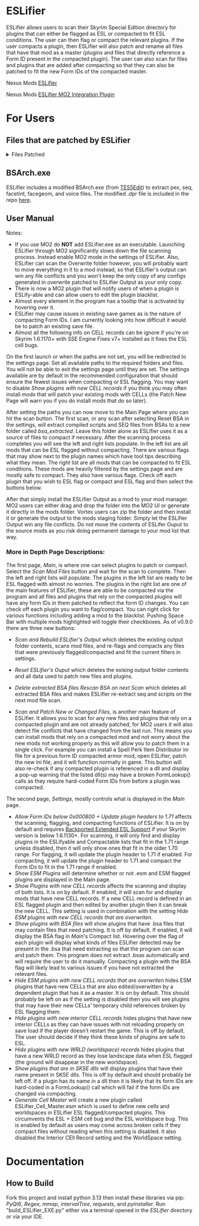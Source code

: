 # ESLifier
ESLifier allows users to scan their Skyrim Special Edition directory for plugins that can either be flagged as ESL or compacted to fit ESL conditions. The user can then flag or compact the relevant plugins.
If the user compacts a plugin, then ESLifier will also patch and rename all files that have that mod as a master (plugins and files that directly reference a Form ID present in the compacted plugin). The user can also
scan for files and plugins that are added after compacting so that they can also be patched to fit the new Form IDs of the compacted master.

Nexus Mods [ESLifier](https://www.nexusmods.com/skyrimspecialedition/mods/145168)

Nexus Mods [ESLifier MO2 Integration Plugin](https://www.nexusmods.com/skyrimspecialedition/mods/126298)
  
# For Users
## Files that are patched by ESLifier
<details>
  <summary>Files Patched</summary>
  
  <details>
    <summary>.INI Files</summary>
    
    AutoBody
    Base Object Swapper
    Completionist
    Description Framework
    DtryKeyUtil
    ENB Lights for Effect Shaders
    Experience
    Form List Manipulator
    Item Property Manipulator
    Keyword Item Distributor
    KreatE (with caveats)
    Leveled List Object Swapper
    Light Placer
    Music Type Distributor
    NPCs Use Potions
    Payload Interpreter
    Poise Breaker
    Seasons of Skyrim
    SkyPatcher
    Spell Perk Item Distributor
    TrueHUD
    Valhalla Combat
    Various States of Undress
  </details>

  <details>
    <summary>.JSON Files</summary>

    Alternate Perspective
    CaptiveFollowers
    CoMAP
    Creature Framework
    Custom Skills Framework (old format CustomSkill.<name>.config.txt supported)
    Dress Up Lover's NPC Outfit Changer
    dse-display-model
    Dynamic Armor Variants
    Dynamic Key Activation Framework NG
    Dynamic String Distributor
    Generic Synthesis Patcher (GSP)
    Immersive Equipment Display
    Immersive Hair Growth and Styling
    Inte's Devious Devices - Equip
    Inte's Skyrim - Utility Mod
    Inventory Injector
    Magic Fixes and Tweaks SKSE
    MCM Helper
    OBody NG
    Open Animation Replacer
    OStim Standalone
    PapyrusUtil's StorageDataUtil
    Player Equipment Manager
    Race Compatibility SKSE
    Rain Extinguished Fires
    Skyrim Unbound
    SL Config/Expressions/Animations
    SL Scaler
    Sleep In Lingerie
    Smart Harvest Auto NG AutoLoot
    Sound Record Distributor
    Spell Organizer
    Spell Research
  </details>

  <details>
    <summary>.TOML Files</summary>
      
    Actor Value Generator
    Dynamic Animation Casting
    Loki Poise
    Precision
    True Directional Movement
    YATSM - Yet Another Soul Trap Manager
  </details>

  <details>
    <summary>Other Types</summary>
    
      - .pex: Compiled script files
      - _conditions.txt: Dynamic Animation Replacer
      - _srd.: Sound Record Distributor
      - .jslot: Racemenu Presets
      - facegeom's .nif: Texture paths in face mesh files
      - voice, facetint, facegeom: The names of these files are patched
      - .seq: SEQ files

  </details>
</details>

## BSArch.exe
ESLifier includes a modified BSArch.exe (from [TES5Edit](https://github.com/TES5Edit/TES5Edit/tree/master/Tools/BSArchive)) to extract pex, seq, facetint, facegeom, and voice files. The modified .dpr file is included in the repo [here](https://github.com/MaskPlague/ESLifier/blob/main/bsarch/BSArch.dpr).

## User Manual
Notes:
- If you use MO2 do **NOT** add ESLifier.exe as an executable. Launching ESLifier through MO2 significantly slows down the file scanning process. Instead enable MO2 mode in the settings of ESLifier. Also, ESLifier can scan the Overwrite folder however, you will probably want to move everything in it to a mod instead, so that ESLifier's output can win any file conflicts and you won't keep the only copy of any configs generated in overwrite patched to ESLifier Output as your only copy.
- There is now a MO2 plugin that will notify users of when a plugin is ESLify-able and can allow users to edit the plugin blacklist.
- Almost every element in the program has a tooltip that is activated by hovering over it.
- ESLifier may cause issues in existing save games as is the nature of compacting Form IDs. I am currently looking into how difficult it would be to patch an existing save file.
- Almost all the following info on CELL records can be ignore if you're on Skyrim 1.6.1170+ with SSE Engine Fixes v7+ installed as it fixes the ESL cell bugs.

On the first launch or when the paths are not set, you will be redirected to the settings page. Set all available paths to the required folders and files. You will not be able to exit the settings page until they are set. The settings available are by default in the recommended configuration that should ensure the fewest issues when compacting or ESL flagging. You may want to disable _Show plugins with new CELL records_ if you think you may often install mods that will patch your existing mods with CELLs (the Patch New Page will warn you if you do install mods that do so later).

After setting the paths you can now move to the Main Page where you can hit the scan button. The first scan, or any scan after selecting Reset BSA in the settings, will extract compiled scripts and SEQ files from BSAs to a new folder called _bsa_extracted_. Leave this folder alone as ESLifier uses it as a source of files to compact if necessary. After the scanning process completes you will see the left and right lists populate. In the left list are all mods that can be ESL flagged without compacting. There are various flags that may show next to the plugin names which have tool tips describing what they mean. The right list are all mods that can be compacted to fit ESL conditions. These mods are heavily filtered by the settings page and are mostly safe to compact. They also have various flags. Check off each plugin that you wish to ESL flag or compact and ESL flag and then select the buttons below.

After that simply install the ESLifier Output as a mod to your mod manager. MO2 users can either drag and drop the folder into the MO2 UI or generate it directly in the mods folder. Vortex users can zip the folder and then install it or generate the output to the mods staging folder. Simply let the ESLifier Output win any file conflicts. Do not move the contents of ESLifer Ouput to the source mods as you risk doing permanent damage to your mod list that way.

### More in Depth Page Descriptions:

The first page, _Main_, is where one can select plugins to patch or compact. Select the _Scan Mod Files_ button and wait for the scan to complete. Then the left and right lists will populate. The plugins in the left list are ready to be ESL flagged with almost no worries. The plugins in the right list are one of the main features of ESLifier, these are able to be compacted via the program and all files and plugins that rely on the compacted plugins will have any form IDs in them patched to reflect the form ID changes. You can check off each plugin you want to flag/compact. You can right click for various functions including adding a mod to the blacklist. Pushing Space Bar with multiple mods highlighted will toggle their checkboxes.
As of v0.9.0 there are three new buttons:
- _Scan and Rebuild ESLifier's Output_ which deletes the existing output folder contents, scans mod files, and re-flags and compacts any files that were previously flagged/compacted and fit the current filters in settings.
- _Reset ESLifier's Ouput_ which deletes the exising output folder contents and all data used to patch new files and plugins.
- _Delete extracted BSA files Rescan BSA on next Scan_ which deletes all extracted BSA files and makes ESLifier re-extract seq and scripts on the next mod file scan.

- _Scan and Patch New or Changed Files_, is another main feature of ESLifier. It allows you to scan for any new files and plugins that rely on a compacted plugin and are not already patched, for MO2 users it will also detect file conflicts that have changed from the last run. This means you can install mods that rely on a compacted mod and not worry about the new mods not working properly as this will allow you to patch them in a single click. For example you can install a Spell Perk Item Distributor ini file for a previous form ID compacted armor mod, open ESLifier, patch the new ini file, and it will function normally in game. This button will also re-check if any compacted plugin is referenced in a dll and display a pop-up warning that the listed dll(s) may have a broken FormLookup() calls as they require hard-coded Form IDs from before a plugin was compacted.

The second page, _Settings_, mostly controls what is displayed in the _Main_ page.
- _Allow Form IDs below 0x000800 + Update plugin headers to 1.71_ affects the scanning, flagging, and compacting functions of ESLifier. It is on by default and requires [Backported Extended ESL Support](https://www.nexusmods.com/skyrimspecialedition/mods/106441) if your Skyrim version is below 1.6.1130+. For scanning, it will only find and display plugins in the ESLifyable and Compactable lists that fit in the 1.71 range unless disabled, then it will only show ones that fit in the older 1.70 range. For flagging, it will update the plugin header to 1.71 if enabled. For compacting, it will update the plugin header to 1.71 and compact the Form IDs to fit in the 1.71 range if enabled.
- _Show ESM Plugins_ will determine whether or not .esm and ESM flagged plugins are displayed in the Main page.
- _Show Plugins with new CELL records_ affects the scanning and display of both lists. It is on by default. If enabled, it will scan for and display mods that have new CELL records. If a new CELL record is defined in an ESL flagged plugin and then edited by another plugin then it can break the new CELL. This setting is used in combination with the setting _Hide ESM plugins with new CELL records that are overwriten_.
- _Show plugins with BSA files_ will show plugins that have .bsa files that may contain files that need patching. It is off by default. If enabled, it will display the BSA flag in _Main_'s Compact list. Hovering over the flag of each plugin will display what kinds of files ESLifier detected may be present in the .bsa that need extracting so that the program can scan and patch them. This program does not extract .bsas automatically and will require the user to do it manually. Compacting a plugin with the BSA flag will likely lead to various issues if you have not extracted the relevant files.
- _Hide ESM plugins with new CELL records that are overwriten_ hides ESM plugins that have new CELLs that are also edited/overwitten by a dependent plugin that has it as a master. It is on by default. This should probably be left on as if the setting is disabled then you will see plugins that may have their new CELLs' temporary child references broken by ESL flagging them.
- _Hide plugins with new interior CELL records_ hides plugins that have new interior CELLs as they can have issues with not reloading properly on save load if the player doesn't restart the game. This is off by default. The user should decide if they think these kinds of plugins are safe to ESL.
- _Hide plugins with new WRLD (worldspace) records_ hides plugins that have a new WRLD record as they lose landscape data when ESL flagged (the ground will disappear in the new worldspace).
- _Show plugins that are in SKSE dlls_ will display plugins that have their name present in SKSE dlls. This is off by default and should probably be left off. If a plugin has its name in a dll then it is likely that its form IDs are hard-coded in a FormLookup() call which will fail if the form IDs are changed via compacting.
- _Generate Cell Master_ will create a new plugin called ESLifier_Cell_Master.esm which is used to define new cells and worldspaces in ESLifier ESL flagged/compacted plugins. This circumvents the ESL + ESM cell bug and the ESL worldspace bug. This is enabled by default as users may come across broken cells if they compact files without reading when this setting is disabled. It also disabled the Interior CEll Record setting and the WorldSpace setting.

# Documentation
## How to Build
Fork this project and install python 3.13 then install these libraries via pip: _PyQt6_, _Regex_, _mmap_, _intervalTree_, _requests_, and _pyinstaller_.
Run "build_ESLifier_EXE.py" either via a terminal opened in the _ESLifier_ directory or via your IDE.



